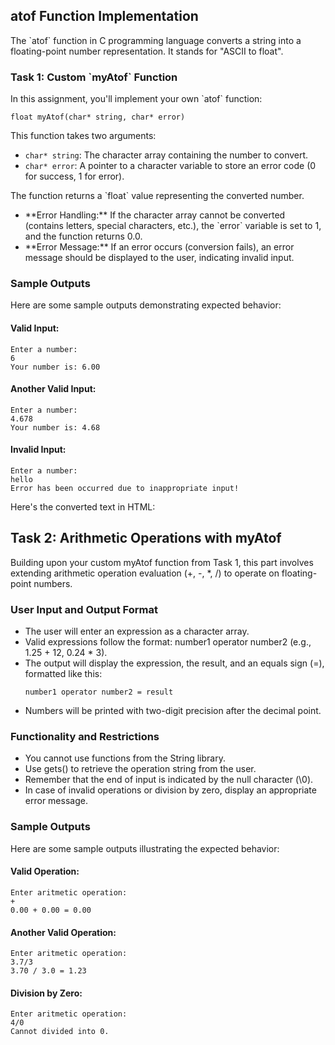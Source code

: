 <h2>atof Function Implementation</h2>
<p>The `atof` function in C programming language converts a string into a floating-point number representation. It stands for "ASCII to float".</p>

<h3>Task 1: Custom `myAtof` Function</h3>
<p>In this assignment, you'll implement your own `atof` function:</p>
<pre><code>float myAtof(char* string, char* error)</code></pre>
<p>This function takes two arguments:</p>
<ul>
  <li><code>char* string</code>: The character array containing the number to convert.</li>
  <li><code>char* error</code>: A pointer to a character variable to store an error code (0 for success, 1 for error).</li>
</ul>
<p>The function returns a `float` value representing the converted number.</p>

<ul>
  <li>**Error Handling:** If the character array cannot be converted (contains letters, special characters, etc.), the `error` variable is set to 1, and the function returns 0.0.</li>
  <li>**Error Message:** If an error occurs (conversion fails), an error message should be displayed to the user, indicating invalid input.</li>
</ul>

<h3>Sample Outputs</h3>

<p>Here are some sample outputs demonstrating expected behavior:</p>

<h4>Valid Input:</h4>

<pre><code>Enter a number:
6
Your number is: 6.00
</code></pre>

<h4>Another Valid Input:</h4>

<pre><code>Enter a number:
4.678
Your number is: 4.68
</code></pre>

<h4>Invalid Input:</h4>

<pre><code>Enter a number:
hello
Error has been occurred due to inappropriate input!
</code></pre>


Here's the converted text in HTML:

<h2>Task 2: Arithmetic Operations with myAtof</h2>
<p>Building upon your custom myAtof function from Task 1, this part involves extending arithmetic operation evaluation (+, -, *, /) to operate on floating-point numbers.</p>

<h3>User Input and Output Format</h3>
<ul>
<li>The user will enter an expression as a character array.</li>
<li>Valid expressions follow the format: number1 operator number2 (e.g., 1.25 + 12, 0.24 * 3).</li>
<li>The output will display the expression, the result, and an equals sign (=), formatted like this:</li>
<pre><code>number1 operator number2 = result</code></pre>
<li>Numbers will be printed with two-digit precision after the decimal point.</li>
</ul>

<h3>Functionality and Restrictions</h3>
<ul>
<li>You cannot use functions from the String library.</li>
<li>Use gets() to retrieve the operation string from the user.</li>
<li>Remember that the end of input is indicated by the null character (\0).</li>
<li>In case of invalid operations or division by zero, display an appropriate error message.</li>
</ul>

<h3>Sample Outputs</h3>

<p>Here are some sample outputs illustrating the expected behavior:</p>

<h4>Valid Operation:</h4>

<pre><code>Enter aritmetic operation:
+
0.00 + 0.00 = 0.00
</code></pre>

<h4>Another Valid Operation:</h4>

<pre><code>Enter aritmetic operation:
3.7/3
3.70 / 3.0 = 1.23
</code></pre>

<h4>Division by Zero:</h4>

<pre><code>Enter aritmetic operation:
4/0
Cannot divided into 0.
</code></pre>
